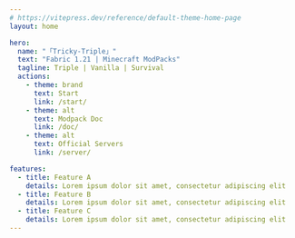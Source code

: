 ```yaml
---
# https://vitepress.dev/reference/default-theme-home-page
layout: home

hero:
  name: "「Tricky-Triple」"
  text: "Fabric 1.21 | Minecraft ModPacks"
  tagline: Triple | Vanilla | Survival
  actions:
    - theme: brand
      text: Start
      link: /start/
    - theme: alt
      text: Modpack Doc
      link: /doc/
    - theme: alt
      text: Official Servers
      link: /server/

features:
  - title: Feature A
    details: Lorem ipsum dolor sit amet, consectetur adipiscing elit
  - title: Feature B
    details: Lorem ipsum dolor sit amet, consectetur adipiscing elit
  - title: Feature C
    details: Lorem ipsum dolor sit amet, consectetur adipiscing elit
---
```


